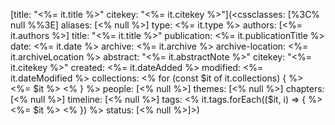 [title: "<%= it.title %>"
citekey: "<%= it.citekey %>"](<cssclasses: [%3C% null %%3E] 
aliases: [<% null %>]
type: <%= it.type %>
authors: [<%= it.authors %>]
title: "<%= it.title %>"
publication: <%= it.publicationTitle %>
date: <%= it.date %>
archive: <%= it.archive %>
archive-location: <%= it.archiveLocation %>
abstract: "<%= it.abstractNote %>"
citekey: "<%= it.citekey %>"
created: <%= it.dateAdded %>
modified: <%= it.dateModified %>
collections: <% for (const $it of it.collections) { %>
  <%= $it %>
<% } %>
people: [<% null %>]
themes: [<% null %>]
chapters: [<% null %>]
timeline: [<% null %>]
tags: <% it.tags.forEach(($it, i) => { %>
  <%= $it %>
<% }) %>
status: [<% null %>]>)